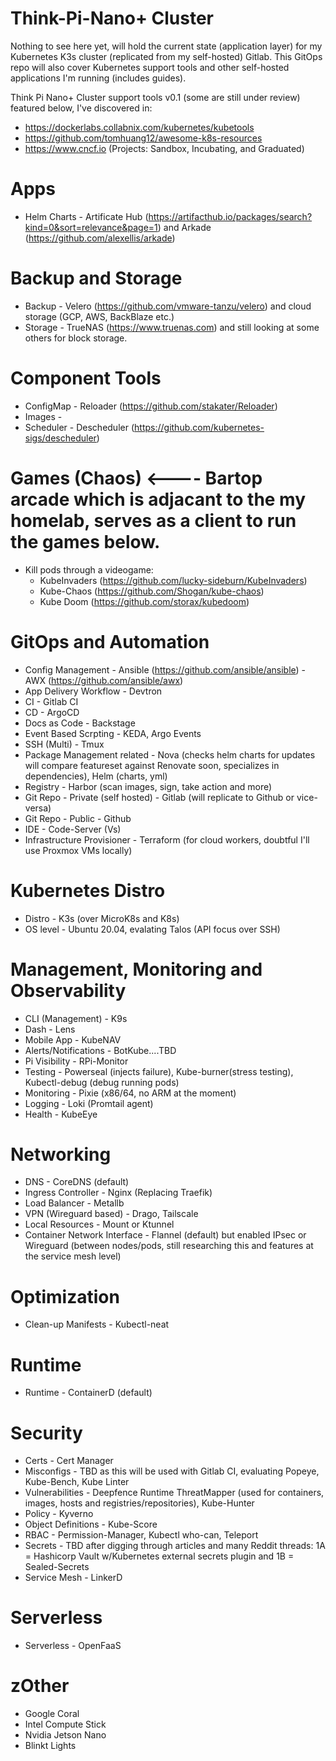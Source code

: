 # Think-Pi-Nano+ Cluster
Nothing to see here yet, will hold the current state (application layer) for my Kubernetes K3s cluster (replicated from my self-hosted) Gitlab. This GitOps repo will also cover Kubernetes support tools and other self-hosted applications I'm running (includes guides). 

Think Pi Nano+ Cluster support tools v0.1 (some are still under review) featured below, I've discovered in:
- https://dockerlabs.collabnix.com/kubernetes/kubetools
- https://github.com/tomhuang12/awesome-k8s-resources
- https://www.cncf.io (Projects: Sandbox, Incubating, and Graduated)

# Apps
- Helm Charts - Artificate Hub (https://artifacthub.io/packages/search?kind=0&sort=relevance&page=1) and Arkade (https://github.com/alexellis/arkade)

# Backup and Storage
- Backup - Velero (https://github.com/vmware-tanzu/velero) and cloud storage (GCP, AWS, BackBlaze etc.)
- Storage - TrueNAS (https://www.truenas.com) and still looking at some others for block storage.

# Component Tools
- ConfigMap - Reloader (https://github.com/stakater/Reloader)
- Images - 
- Scheduler - Descheduler (https://github.com/kubernetes-sigs/descheduler)

# Games (Chaos) <---- Bartop arcade which is adjacant to the my homelab, serves as a client to run the games below.
- Kill pods through a videogame: 
  - KubeInvaders (https://github.com/lucky-sideburn/KubeInvaders) 
  - Kube-Chaos (https://github.com/Shogan/kube-chaos)
  - Kube Doom (https://github.com/storax/kubedoom)

# GitOps and Automation
- Config Management - Ansible (https://github.com/ansible/ansible) - AWX (https://github.com/ansible/awx)
- App Delivery Workflow - Devtron
- CI - Gitlab CI
- CD - ArgoCD
- Docs as Code - Backstage
- Event Based Scrpting - KEDA, Argo Events
- SSH (Multi) - Tmux
- Package Management related - Nova (checks helm charts for updates will compare featureset against Renovate soon, specializes in dependencies), Helm (charts, yml)
- Registry - Harbor (scan images, sign, take action and more)
- Git Repo - Private (self hosted) - Gitlab (will replicate to Github or vice-versa)
- Git Repo - Public - Github
- IDE - Code-Server (Vs)
- Infrastructure Provisioner - Terraform (for cloud workers, doubtful I'll use Proxmox VMs locally)

# Kubernetes Distro
- Distro - K3s (over MicroK8s and K8s)
- OS level - Ubuntu 20.04, evalating Talos (API focus over SSH)


# Management, Monitoring and Observability 
- CLI (Management) - K9s
- Dash - Lens
- Mobile App - KubeNAV
- Alerts/Notifications - BotKube....TBD
- Pi Visibility - RPi-Monitor
- Testing - Powerseal (injects failure), Kube-burner(stress testing), Kubectl-debug (debug running pods)
- Monitoring - Pixie (x86/64, no ARM at the moment)
- Logging - Loki (Promtail agent)
- Health - KubeEye

# Networking
- DNS - CoreDNS (default)
- Ingress Controller - Nginx (Replacing Traefik)
- Load Balancer - Metallb
- VPN (Wireguard based) - Drago, Tailscale
- Local Resources - Mount or Ktunnel
- Container Network Interface - Flannel (default) but enabled IPsec or Wireguard (between nodes/pods, still researching this and features at the service mesh level)

# Optimization
- Clean-up Manifests - Kubectl-neat

# Runtime
- Runtime - ContainerD (default)

# Security
- Certs - Cert Manager 
- Misconfigs - TBD as this will be used with Gitlab CI, evaluating Popeye, Kube-Bench, Kube Linter
- Vulnerabilities - Deepfence Runtime ThreatMapper (used for containers, images, hosts and registries/repositories), Kube-Hunter
- Policy - Kyverno
- Object Definitions - Kube-Score
- RBAC - Permission-Manager, Kubectl who-can, Teleport
- Secrets - TBD after digging through articles and many Reddit threads: 1A = Hashicorp Vault w/Kubernetes external secrets plugin and 1B = Sealed-Secrets 
- Service Mesh - LinkerD

# Serverless 
- Serverless - OpenFaaS

# zOther
- Google Coral
- Intel Compute Stick
- Nvidia Jetson Nano
- Blinkt Lights
